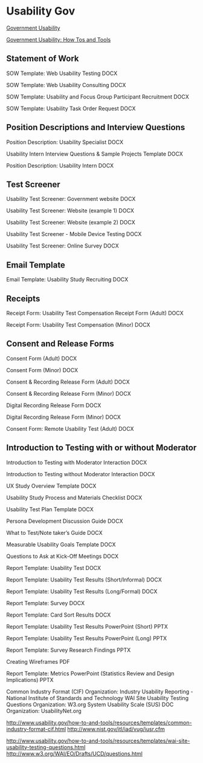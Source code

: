 # Usability Gov

[Government Usability](http://www.usability.gov)

[Government Usability: How Tos and Tools](http://www.usability.gov/how-to-and-tools/methods/index.html)

## Statement of Work

SOW Template: Web Usability Testing DOCX

SOW Template: Web Usability Consulting DOCX

SOW Template: Usability and Focus Group Participant Recruitment DOCX

SOW Template: Usability Task Order Request DOCX

## Position Descriptions and Interview Questions

Position Description: Usability Specialist DOCX

Usability Intern Interview Questions & Sample Projects Template DOCX

Position Description: Usability Intern DOCX

## Test Screener

Usability Test Screener: Government website DOCX

Usability Test Screener: Website (example 1) DOCX

Usability Test Screener: Website (example 2) DOCX

Usability Test Screener - Mobile Device Testing DOCX

Usability Test Screener: Online Survey DOCX

## Email Template

Email Template: Usability Study Recruiting DOCX

## Receipts
Receipt Form: Usability Test Compensation Receipt Form (Adult) DOCX

Receipt Form: Usability Test Compensation (Minor) DOCX

## Consent and Release Forms

Consent Form (Adult) DOCX

Consent Form (Minor) DOCX

Consent & Recording Release Form (Adult) DOCX

Consent & Recording Release Form (Minor) DOCX

Digital Recording Release Form DOCX

Digital Recording Release Form (Minor) DOCX

Consent Form: Remote Usability Test (Adult) DOCX

## Introduction to Testing with or without Moderator

Introduction to Testing with Moderator Interaction DOCX

Introduction to Testing without Moderator Interaction DOCX



UX Study Overview Template DOCX

Usability Study Process and Materials Checklist DOCX

Usability Test Plan Template DOCX

Persona Development Discussion Guide DOCX

What to Test/Note taker’s Guide DOCX

Measurable Usability Goals Template DOCX

Questions to Ask at Kick-Off Meetings DOCX

Report Template: Usability Test DOCX

Report Template: Usability Test Results (Short/Informal) DOCX

Report Template: Usability Test Results (Long/Formal) DOCX

Report Template: Survey DOCX

Report Template: Card Sort Results DOCX

Report Template: Usability Test Results PowerPoint (Short) PPTX

Report Template: Usability Test Results PowerPoint (Long) PPTX

Report Template: Survey Research Findings PPTX

Creating Wireframes PDF

Report Template: Metrics PowerPoint (Statistics Review and Design Implications) PPTX

Common Industry Format (CIF)
Organization: Industry Usability Reporting - National Institute of Standards and Technology
WAI Site Usability Testing Questions
Organization: W3.org
System Usability Scale (SUS)
DOC
Organization: UsabilityNet.org

http://www.usability.gov/how-to-and-tools/resources/templates/common-industry-format-cif.html
http://www.nist.gov/itl/iad/vug/iusr.cfm

http://www.usability.gov/how-to-and-tools/resources/templates/wai-site-usability-testing-questions.html
http://www.w3.org/WAI/EO/Drafts/UCD/questions.html

